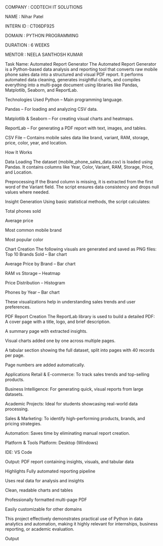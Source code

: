 COMPANY : CODTECH IT SOLUTIONS

NAME : Nihar Patel

INTERN ID : CT06DF925

DOMAIN : PYTHON PROGRAMMING

DURATION : 6 WEEKS

MENTOR : NEELA SANTHOSH KUMAR

Task Name: Automated Report Generator The Automated Report Generator is a Python-based data analysis and reporting tool that converts raw mobile phone sales data into a structured and visual PDF report. It performs automated data cleaning, generates insightful charts, and compiles everything into a multi-page document using libraries like Pandas, Matplotlib, Seaborn, and ReportLab.

Technologies Used Python – Main programming language.

Pandas – For loading and analyzing CSV data.

Matplotlib & Seaborn – For creating visual charts and heatmaps.

ReportLab – For generating a PDF report with text, images, and tables.

CSV File – Contains mobile sales data like brand, variant, RAM, storage, price, color, year, and location.

How It Works

Data Loading The dataset (mobile_phone_sales_data.csv) is loaded using Pandas. It contains columns like Year, Color, Variant, RAM, Storage, Price, and Location.

Preprocessing If the Brand column is missing, it is extracted from the first word of the Variant field. The script ensures data consistency and drops null values where needed.

Insight Generation Using basic statistical methods, the script calculates:

Total phones sold

Average price

Most common mobile brand

Most popular color

Chart Creation The following visuals are generated and saved as PNG files:
Top 10 Brands Sold – Bar chart

Average Price by Brand – Bar chart

RAM vs Storage – Heatmap

Price Distribution – Histogram

Phones by Year – Bar chart

These visualizations help in understanding sales trends and user preferences.

PDF Report Creation The ReportLab library is used to build a detailed PDF:
A cover page with a title, logo, and brief description.

A summary page with extracted insights.

Visual charts added one by one across multiple pages.

A tabular section showing the full dataset, split into pages with 40 records per page.

Page numbers are added automatically.

Applications Retail & E-commerce: To track sales trends and top-selling products.

Business Intelligence: For generating quick, visual reports from large datasets.

Academic Projects: Ideal for students showcasing real-world data processing.

Sales & Marketing: To identify high-performing products, brands, and pricing strategies.

Automation: Saves time by eliminating manual report creation.

Platform & Tools Platform: Desktop (Windows)

IDE: VS Code

Output: PDF report containing insights, visuals, and tabular data

Highlights Fully automated reporting pipeline

Uses real data for analysis and insights

Clean, readable charts and tables

Professionally formatted multi-page PDF

Easily customizable for other domains

This project effectively demonstrates practical use of Python in data analytics and automation, making it highly relevant for internships, business reporting, or academic evaluation.

Output
